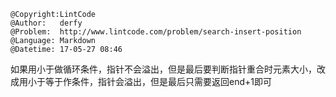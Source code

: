 ```
@Copyright:LintCode
@Author:   derfy
@Problem:  http://www.lintcode.com/problem/search-insert-position
@Language: Markdown
@Datetime: 17-05-27 08:46
```

如果用小于做循环条件，指针不会溢出，但是最后要判断指针重合时元素大小，改成用小于等于作条件，指针会溢出，但是最后只需要返回end+1即可